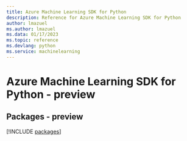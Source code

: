 ```yaml
---
title: Azure Machine Learning SDK for Python
description: Reference for Azure Machine Learning SDK for Python
author: lmazuel
ms.author: lmazuel
ms.data: 01/17/2023
ms.topic: reference
ms.devlang: python
ms.service: machinelearning
---
```

# Azure Machine Learning SDK for Python - preview
## Packages - preview
[!INCLUDE [packages](machine-learning-index.md)]